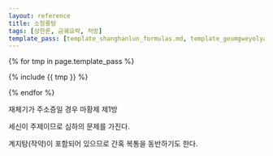 ```yaml
---
layout: reference
title: 소청룡탕
tags: [상한론, 금궤요략, 처방]
template_pass: [template_shanghanlun_formulas.md, template_geumgweyolyag_formulas.md, template_etc_formulas.md]
---
```



{% for tmp in page.template_pass %}

{% include {{ tmp }} %}

{% endfor %}


재체기가 주소증일 경우 마황제 제1방

세신이 주제이므로 심하의 문제를 가진다.

계지탕(작약)이 포함되어 있으므로 간혹 복통을 동반하기도 한다.
